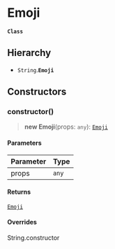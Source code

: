# Emoji

**`Class`**

## Hierarchy

* `String`.**`Emoji`**

## Constructors

### constructor()

> **new Emoji**(props: `any`): [`Emoji`](class.emoji.md)

#### Parameters

| Parameter | Type  |
| --------- | ----- |
| props     | `any` |

#### Returns

[`Emoji`](class.emoji.md)

#### Overrides

String.constructor
